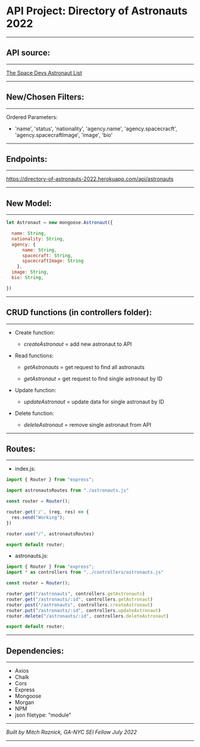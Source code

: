 # API Project: Directory of Astronauts 2022
_________

## API source:
_________

[The Space Devs Astronaut List](https://ll.thespacedevs.com/2.2.0/astronaut/)

_____
## New/Chosen Filters:
___

Ordered Parameters:   
- 'name', 'status', 'nationality', 'agency.name', 'agency.spacecracft', 'agency.spacecraftImage', 'image', 'bio'  
___
## Endpoints:
___
https://directory-of-astronauts-2022.herokuapp.com/api/astronauts
___
## New Model:  
_________
```javascript
let Astronaut = new mongoose.Astronaut({

  name: String,
  nationality: String,
  agency: {
      name: String,
      spacecraft: String,
      spacecraftImage: String
    },
  image: String,
  bio: String,

})
```
_________

## CRUD functions (in controllers folder):

_________

- Create function:
  - _createAstronaut_ = add new astronaut to API
  
  
- Read functions:
  - _getAstronauts_ = get request to find all astronauts

  - _getAstronaut_ = get request to find single astronaut by ID


- Update function:
  - _updateAstronaut_ = update data for single astronaut by ID  
  

- Delete function:
  - _deleteAstronaut_ = remove single astronaut from API

_______

## Routes:

_______
- index.js:
```javascript
import { Router } from "express";

import astronautsRoutes from "./astronauts.js"

const router = Router();

router.get('/', (req, res) => {
  res.send("Working");
})

router.use("/", astronautsRoutes)

export default router;
```
- astronauts.js:  
```javascript
import { Router } from "express";
import * as controllers from "../controllers/astronauts.js"

const router = Router();

router.get("/astronauts", controllers.getAstronauts)
router.get("/astronauts/:id", controllers.getAstronaut)
router.post("/astronauts", controllers.createAstronaut)
router.put("/astronauts/:id", controllers.updateAstronaut)
router.delete("/astronauts/:id", controllers.deleteAstronaut)

export default router;
```
_____
## Dependencies:
___
- Axios
- Chalk
- Cors
- Express
- Mongoose
- Morgan
- NPM
- json filetype: "module"
___  
  
_Built by Mitch Raznick, GA-NYC SEI Fellow July 2022_
____
